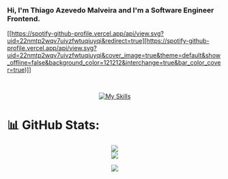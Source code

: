 ### Hi, I'm Thiago Azevedo Malveira and I'm a Software Engineer Frontend.

[[https://spotify-github-profile.vercel.app/api/view.svg?uid=22nmtp2wqv7uivzfwtuqiuyqi&redirect=true][https://spotify-github-profile.vercel.app/api/view.svg?uid=22nmtp2wqv7uivzfwtuqiuyqi&cover_image=true&theme=default&show_offline=false&background_color=121212&interchange=true&bar_color_cover=true)]]

<div align="center">
  <a href="https://github.com/ThiagoMalveira">
</div>

 <div align="center"><br>

[![My Skills](https://skillicons.dev/icons?i=react,redux,styledcomponents,html,css,jest,materialui,mysql,graphql,git,github,apollo&perline=4)](https://skillicons.dev)

</div>
  
#

# 📊 GitHub Stats:

<div align='center'>

![](https://github-readme-stats.vercel.app/api?username=thiagomalveira&theme=blue-green&hide_border=false&include_all_commits=true&count_private=true)<br/>
![](https://github-readme-stats.vercel.app/api/top-langs/?username=thiagomalveira&theme=blue-green&hide_border=false&include_all_commits=true&count_private=true&layout=donut)

</div>

 <div align="center">
  <a href="https://www.linkedin.com/in/thiagomalveira/" target="_blank"><img src="https://img.shields.io/badge/-LinkedIn-%230077B5?style=for-the-badge&logo=linkedin&logoColor=white" target="_blank"></a> 
</div>

